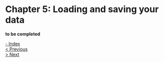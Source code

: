 # Chapter 5: Loading and saving your data

**to be completed**

[- Index](./README.md)  
[< Previous](./Spark_chapter4.md)  
[> Next](./Spark_chapter6.md)
